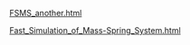 [FSMS_another.html](FSMS_another.html)

[Fast_Simulation_of_Mass-Spring_System.html](Fast_Simulation_of_Mass-Spring_System.html)

